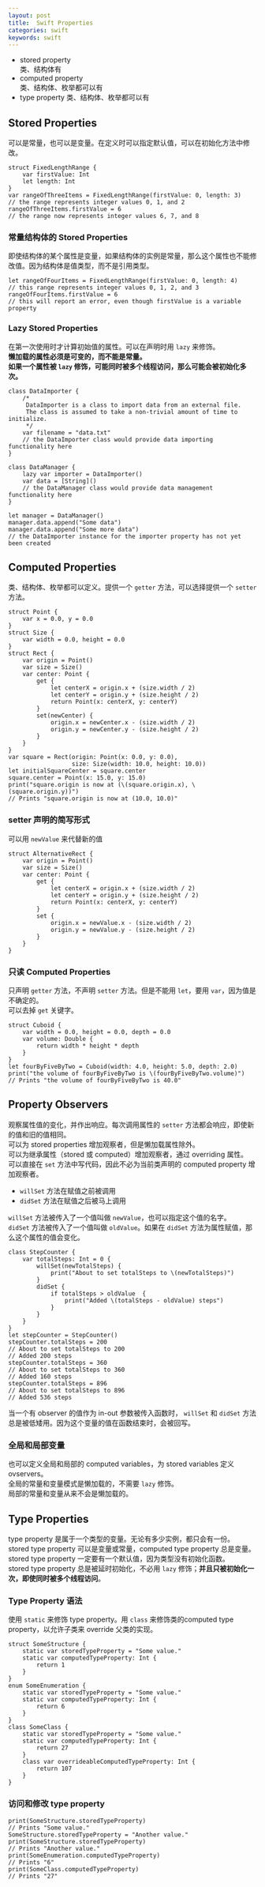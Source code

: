 ```yaml
---
layout: post
title:  Swift Properties
categories: swift
keywords: swift
---
```


- stored property  
	类、结构体有
- computed property  
	类、结构体、枚举都可以有
- type property
    类、结构体、枚举都可以有  
    
## Stored Properties  
可以是常量，也可以是变量。在定义时可以指定默认值，可以在初始化方法中修改。

	struct FixedLengthRange {
	    var firstValue: Int
	    let length: Int
	}
	var rangeOfThreeItems = FixedLengthRange(firstValue: 0, length: 3)
	// the range represents integer values 0, 1, and 2
	rangeOfThreeItems.firstValue = 6
	// the range now represents integer values 6, 7, and 8
	
### 常量结构体的 Stored Properties  
即使结构体的某个属性是变量，如果结构体的实例是常量，那么这个属性也不能修改值。因为结构体是值类型，而不是引用类型。  

	let rangeOfFourItems = FixedLengthRange(firstValue: 0, length: 4)
	// this range represents integer values 0, 1, 2, and 3
	rangeOfFourItems.firstValue = 6
	// this will report an error, even though firstValue is a variable property
	
### Lazy Stored Properties  
在第一次使用时才计算初始值的属性。可以在声明时用 `lazy` 来修饰。  
**懒加载的属性必须是可变的，而不能是常量。**  
**如果一个属性被 `lazy` 修饰，可能同时被多个线程访问，那么可能会被初始化多次。**

	class DataImporter {
	    /*
	     DataImporter is a class to import data from an external file.
	     The class is assumed to take a non-trivial amount of time to initialize.
	     */
	    var filename = "data.txt"
	    // the DataImporter class would provide data importing functionality here
	}
	 
	class DataManager {
	    lazy var importer = DataImporter()
	    var data = [String]()
	    // the DataManager class would provide data management functionality here
	}
	 
	let manager = DataManager()
	manager.data.append("Some data")
	manager.data.append("Some more data")
	// the DataImporter instance for the importer property has not yet been created
	
## Computed Properties  
类、结构体、枚举都可以定义。提供一个 `getter` 方法，可以选择提供一个 `setter`方法。  

	struct Point {
	    var x = 0.0, y = 0.0
	}
	struct Size {
	    var width = 0.0, height = 0.0
	}
	struct Rect {
	    var origin = Point()
	    var size = Size()
	    var center: Point {
	        get {
	            let centerX = origin.x + (size.width / 2)
	            let centerY = origin.y + (size.height / 2)
	            return Point(x: centerX, y: centerY)
	        }
	        set(newCenter) {
	            origin.x = newCenter.x - (size.width / 2)
	            origin.y = newCenter.y - (size.height / 2)
	        }
	    }
	}
	var square = Rect(origin: Point(x: 0.0, y: 0.0),
	                  size: Size(width: 10.0, height: 10.0))
	let initialSquareCenter = square.center
	square.center = Point(x: 15.0, y: 15.0)
	print("square.origin is now at (\(square.origin.x), \(square.origin.y))")
	// Prints "square.origin is now at (10.0, 10.0)"

### setter 声明的简写形式  
可以用 `newValue` 来代替新的值

	struct AlternativeRect {
	    var origin = Point()
	    var size = Size()
	    var center: Point {
	        get {
	            let centerX = origin.x + (size.width / 2)
	            let centerY = origin.y + (size.height / 2)
	            return Point(x: centerX, y: centerY)
	        }
	        set {
	            origin.x = newValue.x - (size.width / 2)
	            origin.y = newValue.y - (size.height / 2)
	        }
	    }
	}
	
### 只读 Computed Properties  
只声明 `getter` 方法，不声明 `setter` 方法。但是不能用 `let`，要用 `var`，因为值是不确定的。  
可以去掉 `get` 关键字。 

	struct Cuboid {
	    var width = 0.0, height = 0.0, depth = 0.0
	    var volume: Double {
	        return width * height * depth
	    }
	}
	let fourByFiveByTwo = Cuboid(width: 4.0, height: 5.0, depth: 2.0)
	print("the volume of fourByFiveByTwo is \(fourByFiveByTwo.volume)")
	// Prints "the volume of fourByFiveByTwo is 40.0"

## Property Observers
观察属性值的变化，并作出响应。每次调用属性的 `setter` 方法都会响应，即使新的值和旧的值相同。  
可以为 stored properties 增加观察者，但是懒加载属性除外。  
可以为继承属性（stored 或 computed）增加观察者，通过 overriding 属性。  
可以直接在 `set` 方法中写代码，因此不必为当前类声明的 computed property 增加观察者。  

- `willSet` 方法在赋值之前被调用  
- `didSet` 方法在赋值之后被马上调用

`willSet` 方法被传入了一个值叫做 `newValue`，也可以指定这个值的名字。  
 `didSet` 方法被传入了一个值叫做 `oldValue`。如果在 `didSet` 方法为属性赋值，那么这个属性的值会变化。  

	class StepCounter {
	    var totalSteps: Int = 0 {
	        willSet(newTotalSteps) {
	            print("About to set totalSteps to \(newTotalSteps)")
	        }
	        didSet {
	            if totalSteps > oldValue  {
	                print("Added \(totalSteps - oldValue) steps")
	            }
	        }
	    }
	}
	let stepCounter = StepCounter()
	stepCounter.totalSteps = 200
	// About to set totalSteps to 200
	// Added 200 steps
	stepCounter.totalSteps = 360
	// About to set totalSteps to 360
	// Added 160 steps
	stepCounter.totalSteps = 896
	// About to set totalSteps to 896
	// Added 536 steps

当一个有 observer 的值作为 in-out 参数被传入函数时， `willSet` 和 `didSet` 方法总是被低矮用。因为这个变量的值在函数结束时，会被回写。  

### 全局和局部变量  
也可以定义全局和局部的 computed variables，为 stored variables 定义 ovservers。  
全局的常量和变量模式是懒加载的，不需要 `lazy` 修饰。  
局部的常量和变量从来不会是懒加载的。
## Type Properties    
type property 是属于一个类型的变量。无论有多少实例，都只会有一份。  
stored type property 可以是变量或常量，computed type property 总是变量。  
stored type property 一定要有一个默认值，因为类型没有初始化函数。  
stored type property 总是被延时初始化，不必用 `lazy` 修饰；**并且只被初始化一次，即使同时被多个线程访问**。  
### Type Property 语法  
使用 `static` 来修饰 type property。用 `class` 来修饰类的computed type property，以允许子类来 override 父类的实现。  

    struct SomeStructure {
        static var storedTypeProperty = "Some value."
        static var computedTypeProperty: Int {
            return 1
        }
    }
    enum SomeEnumeration {
        static var storedTypeProperty = "Some value."
        static var computedTypeProperty: Int {
            return 6
        }
    }
    class SomeClass {
        static var storedTypeProperty = "Some value."
        static var computedTypeProperty: Int {
            return 27
        }
        class var overrideableComputedTypeProperty: Int {
            return 107
        }
    }
    
### 访问和修改 type property  
    print(SomeStructure.storedTypeProperty)
    // Prints "Some value."
    SomeStructure.storedTypeProperty = "Another value."
    print(SomeStructure.storedTypeProperty)
    // Prints "Another value."
    print(SomeEnumeration.computedTypeProperty)
    // Prints "6"
    print(SomeClass.computedTypeProperty)
    // Prints "27"


